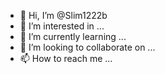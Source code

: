 - 👋 Hi, I’m @Slim1222b
- 👀 I’m interested in ...
- 🌱 I’m currently learning ...
- 💞️ I’m looking to collaborate on ...
- 📫 How to reach me ...

<!---
Slim1222b/Slim1222b is a ✨ special ✨ repository because its `README.md` (this file) appears on your GitHub profile.
You can click the Preview link to take a look at your changes.
--->
